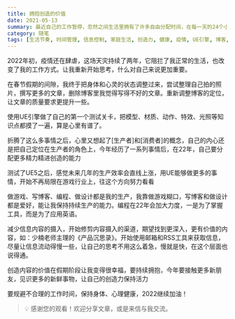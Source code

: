 ```yaml
---
title: 拥抱创造的价值
date: 2021-05-13
summary: 最近自己的工作暂停，忽然之间生活里拥有了许多自由分配时间，在每一天的24个小时里，自己开始认真思考，每一个小时应该怎么过。
category: 随笔
tags: [生活节奏, 时间管理, 信息控制, 家庭生活, 创造力, 健康, 疫情, UE引擎, 博客, 编程]
---
```


2022年初，疫情还在肆虐，这场天灾持续了两年，它阻拦了我正常的生活，也改变了我的工作方式。让我重新开始思考，什么对自己来说更加重要。

在春节假期的间隙，我终于把身体和心灵的状态调整过来，尝试整理自己拍的照片，撰写更多的文章，删除博客里我觉得写得不好的文章。重新调整博客的定位，让文章的质量要求更提升一些。

使用UE引擎做了自己的第一个测试关卡，把模型、材质、动作、特效、光照等知识点都摸了一遍，算是心里有谱了。

折腾了这么多事情之后，心里又想起了[生产者]和[消费者]的概念，自己的内心还是把自己定位在生产者的角色上，今年经历了一系列事情后，在22年，自己要分配更多精力精进创造的能力

测试了UE5之后，感觉未来几年的生产效率会直线上涨，用UE能够做更多的事情，开始不再局限在游戏行业上，往这个方向努力看看

做游戏、写博客、编程、做设计都是我的生产，我靠做游戏糊口，写博客和做设计都是爱好，能让我保持持续生产的能力。编程在22年会加大力度，一是为了掌握工具，而是为了应用英语。

减少信息内容的摄入，开始修剪内容摄入的渠道，期望找到更深入，更有价值的内容，如：少楠老师主理的《产品沉思录》。开始使用邮箱和RSS工具来获取信息，尽量让信息流动得慢一些，让自己的思考不用这么着急，慢就是快，在这个层面也说得通。

创造内容的价值在假期阶段让我变得很幸福，要持续拥抱，今年要接触更多新朋友，见识更多的新鲜事物，让自己的创造力保持活力

要规避不合理的工作时间，保持身体、心理健康，2022继续加油！

> 💡 感谢您的观看！欢迎分享文章，或是来信与我交流。